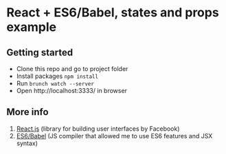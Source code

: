 # React + ES6/Babel, states and props example

## Getting started

* Clone this repo and go to project folder
* Install packages `npm install`
* Run `brunch watch --server`
* Open http://localhost:3333/ in browser

## More info

1. [React.js](https://facebook.github.io/react/) (library for building user interfaces by Facebook)
2. [ES6/Babel](https://babeljs.io/) (JS compiler that allowed me to use ES6 features and JSX syntax)
